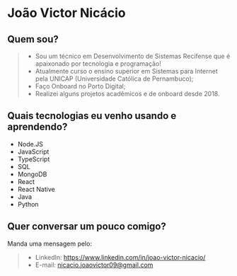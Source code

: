 # João Victor Nicácio

## Quem sou?

> - Sou um técnico em Desenvolvimento de Sistemas Recifense que é apaixonado por tecnologia e programação!
> - Atualmente curso o ensino superior em Sistemas para Internet pela UNICAP (Universidade Católica de Pernambuco);
> - Faço Onboard no Porto Digital;
> - Realizei alguns projetos acadêmicos e de onboard desde 2018.

## Quais tecnologias eu venho usando e aprendendo?

- Node.JS
- JavaScript
- TypeScript
- SQL
- MongoDB
- React
- React Native
- Java
- Python


## Quer conversar um pouco comigo?
Manda uma mensagem pelo:
> - LinkedIn: https://www.linkedin.com/in/joao-victor-nicacio/ 
> - E-mail: nicacio.joaovictor09@gmail.com




